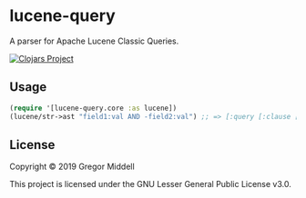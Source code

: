 # lucene-query

A parser for Apache Lucene Classic Queries.

[![Clojars Project](https://img.shields.io/clojars/v/gremid/lucene-query.svg)](https://clojars.org/gremid/lucene-query)

## Usage

```clojure
(require '[lucene-query.core :as lucene])
(lucene/str->ast "field1:val AND -field2:val") ;; => [:query [:clause [:field [:term "field1"]] [:value [:term "val"]]] [:and] [:clause [:must-not] [:field [:term "field2"]] [:value [:term "val"]]]]
```
    
## License

Copyright &copy; 2019 Gregor Middell

This project is licensed under the GNU Lesser General Public License v3.0.
